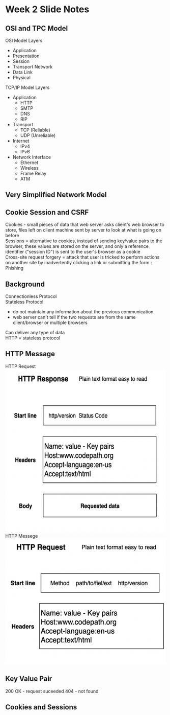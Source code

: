 # Week 2 Slide Notes

## OSI and TPC Model

OSI Model Layers

- Application
- Presentation
- Session
- Transport Network
- Data Link
- Physical

TCP/IP Model Layers

- Application
  - HTTP
  - SMTP
  - DNS
  - RIP
- Transport
  - TCP (Reliable)
  - UDP (Unreliable)
- Internet
  - IPv4
  - IPv6
- Network Interface
  - Ethernet
  - Wireless
  - Frame Relay
  - ATM

## Very Simplified Network Model

## Cookie Session and CSRF

Cookies - small pieces of data that web server asks client's web browser to store, files left on client machine sent by server to look at what is going on before  
Sessions = alternative to cookies, instead of sending key/value pairs to the browser, these values are stored on the server, and only a reference identifier ("session ID") is sent to the user's browser as a cookie  
Cross-site request forgery = attack that user is tricked to perform actions on another site by inadvertently clicking a link or submitting the form : Phishing

## Background

Connectionless Protocol  
Stateless Protocol  

- do not maintain any information about the previous communication
- web server can't tell if the two requests are from the same client/browser or multiple browsers

Can deliver any type of data  
HTTP = stateless protocol


## HTTP Message

HTTP Request
![HTTP Request](../screenshots/Screen%20Shot%202022-09-14%20at%2010.07.40%20PM.png)
HTTP Messege
![HTTP Response](../screenshots/Screen%20Shot%202022-09-14%20at%2010.07.15%20PM.png)

## Key Value Pair

200 OK - request suceeded
404 - not found

## Cookies and Sessions

